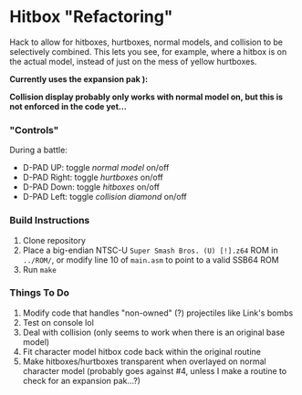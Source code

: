 # Hitbox "Refactoring"

Hack to allow for hitboxes, hurtboxes, normal models, and collision to be selectively combined. This lets you see, for example, where a hitbox is on the actual model, instead of just on the mess of yellow hurtboxes.

**Currently uses the expansion pak ):**

**Collision display probably only works with normal model on, but this is not enforced in the code yet...**

### "Controls"
During a battle:
* D-PAD UP: toggle *normal model* on/off
* D-PAD Right: toggle *hurtboxes* on/off
* D-PAD Down: toggle *hitboxes* on/off
* D-PAD Left: toggle *collision diamond* on/off

### Build Instructions
1. Clone repository
2. Place a big-endian NTSC-U `Super Smash Bros. (U) [!].z64` ROM in `../ROM/`, or modify line 10 of `main.asm` to point to a valid SSB64 ROM
3. Run `make`

### Things To Do
1. Modify code that handles "non-owned" (?) projectiles like Link's bombs
2. Test on console lol
3. Deal with collision (only seems to work when there is an original base model)
4. Fit character model hitbox code back within the original routine
5. Make hitboxes/hurtboxes transparent when overlayed on normal character model (probably goes against #4, unless I make a routine to check for an expansion pak...?)
